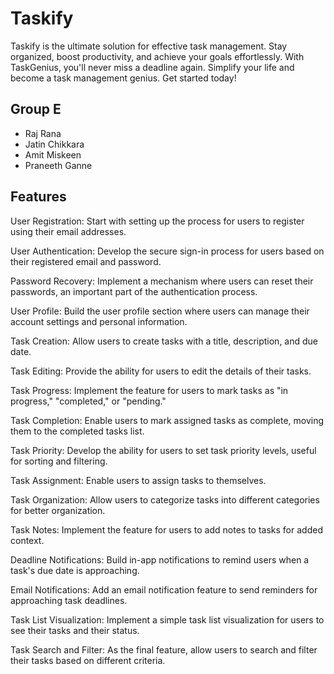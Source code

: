 # Taskify

Taskify is the ultimate solution for effective task management. Stay organized, boost productivity, and achieve your goals effortlessly. With TaskGenius, you'll never miss a deadline again. Simplify your life and become a task management genius. Get started today!

## Group E

- Raj Rana
- Jatin Chikkara
- Amit Miskeen
- Praneeth Ganne

## Features

User Registration: Start with setting up the process for users to register using their email addresses.

User Authentication: Develop the secure sign-in process for users based on their registered email and password.

Password Recovery: Implement a mechanism where users can reset their passwords, an important part of the authentication process.

User Profile: Build the user profile section where users can manage their account settings and personal information.

Task Creation: Allow users to create tasks with a title, description, and due date.

Task Editing: Provide the ability for users to edit the details of their tasks.

Task Progress: Implement the feature for users to mark tasks as "in progress," "completed," or "pending."

Task Completion: Enable users to mark assigned tasks as complete, moving them to the completed tasks list.

Task Priority: Develop the ability for users to set task priority levels, useful for sorting and filtering.

Task Assignment: Enable users to assign tasks to themselves.

Task Organization: Allow users to categorize tasks into different categories for better organization.

Task Notes: Implement the feature for users to add notes to tasks for added context.

Deadline Notifications: Build in-app notifications to remind users when a task's due date is approaching.

Email Notifications: Add an email notification feature to send reminders for approaching task deadlines.

Task List Visualization: Implement a simple task list visualization for users to see their tasks and their status.

Task Search and Filter: As the final feature, allow users to search and filter their tasks based on different criteria.

